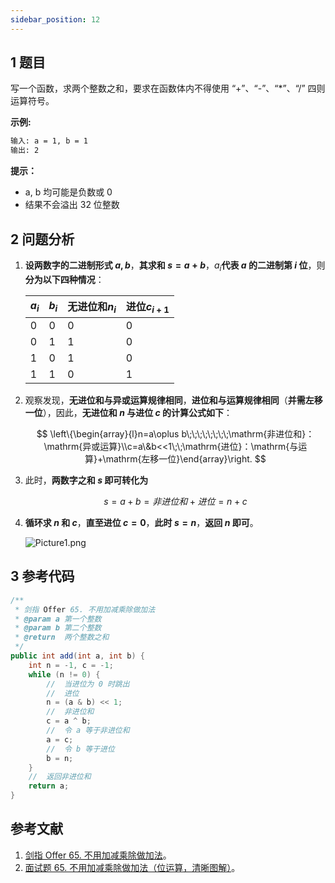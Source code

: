 ```yaml
---
sidebar_position: 12
---
```


## 1 题目

写一个函数，求两个整数之和，要求在函数体内不得使用 “+”、“-”、“*”、“/” 四则运算符号。

**示例:**

```txt
输入: a = 1, b = 1
输出: 2
```

**提示：**

* a, b 均可能是负数或 0
* 结果不会溢出 32 位整数

## 2 问题分析

1. **设两数字的二进制形式 $a, b$**，**其求和 $s = a + b$**，$a_i$**代表 $a$ 的二进制第 $i$ 位**，则**分为以下四种情况**：

   | $a_i$ | $b_i$ | 无进位和$n_i$ | 进位$c_{i + 1}$ |
   | ------- | ------- | --------------- | ----------------- |
   | 0       | 0       | 0               | 0                 |
   | 0       | 1       | 1               | 0                 |
   | 1       | 0       | 1               | 0                 |
   | 1       | 1       | 0               | 1                 |
2. 观察发现，**无进位和与异或运算规律相同**，**进位和与运算规律相同**（**并需左移一位**），因此，**无进位和 $n$ 与进位 $c$ 的计算公式如下**：

   $$
   \left\{\begin{array}{l}n=a\oplus b\;\;\;\;\;\;\;\;\mathrm{非进位和}：\mathrm{异或运算}\\c=a\&b<<1\;\;\mathrm{进位}：\mathrm{与运算}+\mathrm{左移一位}\end{array}\right.
   $$
3. 此时，**两数字之和 $s$ 即可转化为**

   $$
   s = a + b = 非进位和 + 进位 = n + c
   $$
4. **循环求 $n$ 和 $c$**，**直至进位 $c = 0$**，**此时 $s = n$**，**返回 $n$ 即可**。

   ![Picture1.png](https://notebook.ricear.com/media/202202/2022-02-12_1942570.5515300761805315.png)

## 3 参考代码

```java
/**
 * 剑指 Offer 65. 不用加减乘除做加法
 * @param a 第一个整数
 * @param b 第二个整数
 * @return  两个整数之和
 */
public int add(int a, int b) {
    int n = -1, c = -1;
    while (n != 0) {
        //  当进位为 0 时跳出
        //  进位
        n = (a & b) << 1;
        //  非进位和
        c = a ^ b;
        //  令 a 等于非进位和
        a = c;
        //  令 b 等于进位
        b = n;
    }
    //  返回非进位和
    return a;
}
```

## 参考文献

1. [剑指 Offer 65. 不用加减乘除做加法](https://leetcode-cn.com/problems/bu-yong-jia-jian-cheng-chu-zuo-jia-fa-lcof)。
2. [ 面试题 65. 不用加减乘除做加法（位运算，清晰图解）](https://leetcode-cn.com/problems/bu-yong-jia-jian-cheng-chu-zuo-jia-fa-lcof/solution/mian-shi-ti-65-bu-yong-jia-jian-cheng-chu-zuo-ji-7)。
